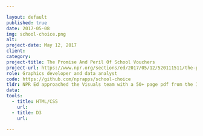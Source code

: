 ```yaml
---

layout: default
published: true
date: 2017-05-08
img: school-choice.png
alt:
project-date: May 12, 2017
client:
category:
project-title: The Promise And Peril Of School Vouchers
project-url: https://www.npr.org/sections/ed/2017/05/12/520111511/the-promise-and-peril-of-school-vouchers
role: Graphics developer and data analyst
code: https://github.com/nprapps/school-choice
tldr: NPR Ed approached the Visuals team with a 50+ page pdf from the Indiana Department of Education. The reporter had crunch preliminary data and I analyzed the data in Jupyter to reproduce and confirm his conclusions.
data:
tools:
  - title: HTML/CSS
    url:
  - title: D3
    url:

---
```

